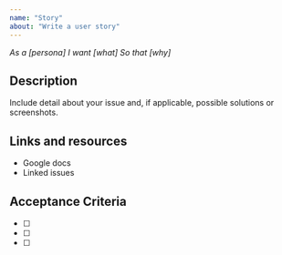 ```yaml
---
name: "Story"
about: "Write a user story"
---
```


_As a [persona]
I want [what]
So that [why]_

## Description

Include detail about your issue and, if applicable, possible solutions or screenshots.

## Links and resources

- Google docs
- Linked issues

## Acceptance Criteria

- [ ]
- [ ]
- [ ]
